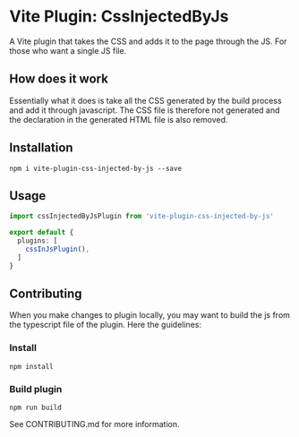 # Vite Plugin: CssInjectedByJs
A Vite plugin that takes the CSS and adds it to the page through the JS. For those who want a single JS file.

## How does it work
Essentially what it does is take all the CSS generated by the build process and add it through javascript. 
The CSS file is therefore not generated and the declaration in the generated HTML file is also removed.

## Installation
```
npm i vite-plugin-css-injected-by-js --save
```

## Usage
```ts
import cssInjectedByJsPlugin from 'vite-plugin-css-injected-by-js'

export default {
  plugins: [
    cssInJsPlugin(),
  ]
}
```

## Contributing
When you make changes to plugin locally, you may want to build the js from the typescript file of the plugin. 
Here the guidelines:
### Install
```
npm install
```
### Build plugin
```
npm run build
```

See CONTRIBUTING.md for more information.
